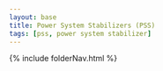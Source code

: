 ```yaml
---
layout: base
title: Power System Stabilizers (PSS)
tags: [pss, power system stabilizer]
---
```


{% include folderNav.html %}